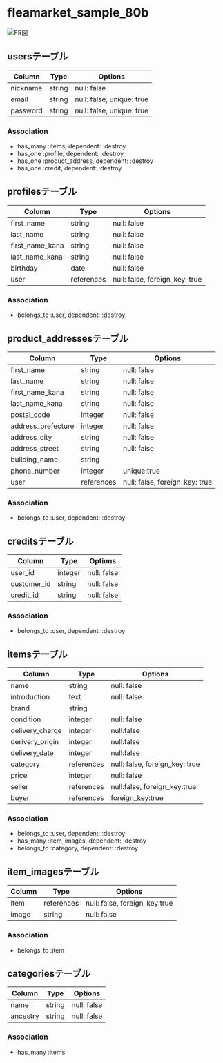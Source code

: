 # fleamarket_sample_80b


![ER図](https://i.gyazo.com/536d1a63631d62771dc57dca6a6b6bdd.png)

## usersテーブル

|Column|Type|Options|
|------|----|-------|
|nickname|string|null: false|
|email|string|null: false, unique: true|
|password|string|null: false, unique: true|

### Association
- has_many :items, dependent: :destroy
- has_one :profile, dependent: :destroy
- has_one :product_address, dependent: :destroy
- has_one :credit, dependent: :destroy


## profilesテーブル

|Column|Type|Options|
|------|----|-------|
|first_name|string|null: false|
|last_name|string|null: false|
|first_name_kana|string|null: false|
|last_name_kana|string|null: false|
|birthday|date|null: false|
|user|references|null: false, foreign_key: true|

### Association
- belongs_to :user, dependent: :destroy

## product_addressesテーブル

|Column|Type|Options|
|------|----|-------|
|first_name|string|null: false|
|last_name|string|null: false|
|first_name_kana|string|null: false|
|last_name_kana|string|null: false|
|postal_code|integer|null: false|
|address_prefecture|integer|null: false|
|address_city|string|null: false|
|address_street|string|null: false|
|building_name|string|
|phone_number|integer|unique:true|
|user|references|null: false, foreign_key: true|

### Association
- belongs_to :user, dependent: :destroy

## creditsテーブル

|Column|Type|Options|
|------|----|-------|
|user_id|integer|null: false|
|customer_id|string|null: false|
|credit_id|string|null: false|

### Association
- belongs_to :user, dependent: :destroy

## itemsテーブル

|Column|Type|Options|
|------|----|-------|
|name|string|null: false|
|introduction|text|null: false|
|brand|string|
|condition|integer|null: false|
|delivery_charge|integer|null:false|
|derivery_origin|integer|null:false|
|delivery_date|integer|null:false|
|category|references|null: false, foreign_key: true|
|price|integer|null: false|
|seller|references|null:false, foreign_key:true|
|buyer|references|foreign_key:true|

### Association
- belongs_to :user, dependent: :destroy
- has_many :item_images, dependent: :destroy
- belongs_to :category, dependent: :destroy


## item_imagesテーブル

|Column|Type|Options|
|------|----|-------|
|item|references|null: false, foreign_key:true|
|image|string|null: false|

### Association
- belongs_to :item


## categoriesテーブル

|Column|Type|Options|
|------|----|-------|
|name|string|null: false|
|ancestry|string|null: false|

### Association
- has_many :items
